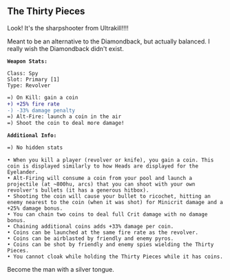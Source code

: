 ## The Thirty Pieces
Look! It's the sharpshooter from Ultrakill!!!!

Meant to be an alternative to the Diamondback, but actually balanced. I really wish the Diamondback didn't exist.

**`Weapon Stats:`**
```
Class: Spy
Slot: Primary [1]
Type: Revolver
```
```diff
=) On Kill: gain a coin
+) +25% fire rate
-) -33% damage penalty
=) Alt-Fire: launch a coin in the air
=) Shoot the coin to deal more damage!
```
**`Additional Info:`**
```diff
=) No hidden stats
```
```
• When you kill a player (revolver or knife), you gain a coin. This coin is displayed similarly to how Heads are displayed for the Eyelander.
• Alt-Firing will consume a coin from your pool and launch a projectile (at ~800hu, arcs) that you can shoot with your own revolver's bullets (it has a generous hitbox).
• Shooting the coin will cause your bullet to ricochet, hitting an enemy nearest to the coin (when it was shot) for Minicrit damage and a +25% damage bonus.
• You can chain two coins to deal full Crit damage with no damage bonus.
• Chaining additional coins adds +33% damage per coin.
• Coins can be launched at the same fire rate as the revolver.
• Coins can be airblasted by friendly and enemy pyros.
• Coins can be shot by friendly and enemy spies wielding the Thirty Pieces.
• You cannot cloak while holding the Thirty Pieces while it has coins.
```
Become the man with a silver tongue.
